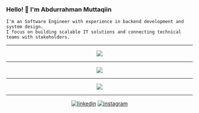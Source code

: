 ### Hello! 👋 I'm Abdurrahman Muttaqiin

```
I'm an Software Engineer with experience in backend development and system design.
I focus on building scalable IT solutions and connecting technical teams with stakeholders.
```

---

<div align="center">
  <img align="center" src="https://streak-stats.demolab.com/?user=muttayoshi&theme=dark" />
  <br>
</div>

---

<div align="center">
  <img align="center" src="https://github-readme-stats.vercel.app/api?username=muttayoshi&theme=slateorange&show_icons=true&count_private=true&rank_icon=github" />
  <br>
</div>

---

<div align="center">
  <img align="center" src="https://github-readme-stats.vercel.app/api/top-langs/?username=gurusabarish&theme=radical&langs_count=10&count_private=true" />
  <br>
</div>

---

<div align="center">
  
  [<img src='https://img.shields.io/badge/-LinkedIn-0e76a8?logo=linkedIn' alt='linkedin'>](https://id.linkedin.com/in/muttaqiin)
  [<img src='https://img.shields.io/badge/Instagram-E4405F?&logo=instagram&logoColor=white' alt='instagram'>](https://www.instagram.com/abdu.muttaqiin/)

</div>
